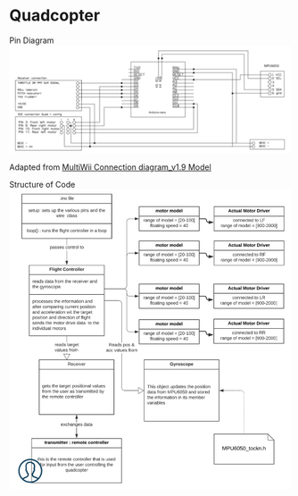 # Quadcopter
Pin Diagram
![alt text](https://github.com/Shravasti221/quadcopter/blob/master/pin%20diagram.PNG)

Adapted from 
[MultiWii Connection diagram_v1.9 Model](https://cdn.instructables.com/ORIG/FRY/8RSE/IVA4M4T1/FRY8RSEIVA4M4T1.pdf)


Structure of Code
![alt text](https://github.com/Shravasti221/quadcopter/blob/master/MCES%20diag.png)

